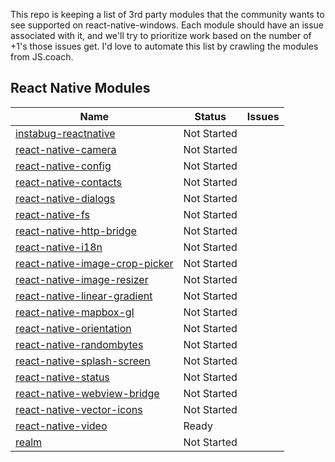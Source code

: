 This repo is keeping a list of 3rd party modules that the community wants to see supported on react-native-windows. Each module should have an issue associated with it, and we'll try to prioritize work based on the number of +1's those issues get. I'd love to automate this list by crawling the modules from JS.coach.

React Native Modules
--------------------
|Name|Status|Issues|
|----|------|------|
|[instabug-reactnative](https://github.com/Instabug/instabug-reactnative)|Not Started||
|[react-native-camera](https://github.com/lwansbrough/react-native-camera)|Not Started||
|[react-native-config](https://github.com/luggit/react-native-config)|Not Started||
|[react-native-contacts](https://github.com/rt2zz/react-native-contacts)|Not Started||
|[react-native-dialogs](https://github.com/aakashns/react-native-dialogs)|Not Started||
|[react-native-fs](https://github.com/itinance/react-native-fs)|Not Started||
|[react-native-http-bridge](https://github.com/alwx/react-native-http-bridge)|Not Started||
|[react-native-i18n](https://github.com/AlexanderZaytsev/react-native-i18n)|Not Started||
|[react-native-image-crop-picker](https://github.com/ivpusic/react-native-image-crop-picker)|Not Started||
|[react-native-image-resizer](https://github.com/bamlab/react-native-image-resizer)|Not Started||
|[react-native-linear-gradient](https://github.com/react-native-community/react-native-linear-gradient)|Not Started||
|[react-native-mapbox-gl](https://github.com/mapbox/react-native-mapbox-gl)|Not Started||
|[react-native-orientation](https://github.com/yamill/react-native-orientation)|Not Started||
|[react-native-randombytes](https://github.com/mvayngrib/react-native-randombytes)|Not Started||
|[react-native-splash-screen](https://github.com/crazycodeboy/react-native-splash-screen)|Not Started||
|[react-native-status](https://github.com/status-im/status-react/tree/develop/modules/react-native-status)|Not Started||
|[react-native-webview-bridge](https://github.com/status-im/react-native-webview-bridge)|Not Started||
|[react-native-vector-icons](https://github.com/oblador/react-native-vector-icons)|Not Started||
|[react-native-video](https://github.com/react-native-community/react-native-video)|Ready||
|[realm](https://github.com/realm/realm-js)|Not Started||
